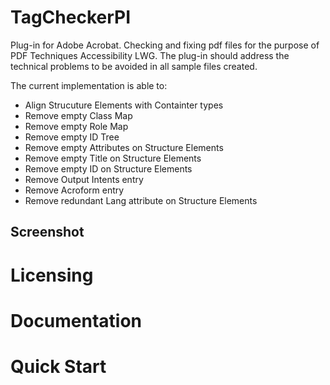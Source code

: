 # TagCheckerPI
Plug-in for Adobe Acrobat. Checking and fixing pdf files for the purpose of PDF Techniques Accessibility LWG. The plug-in should address the technical problems to be avoided in all sample files created.

The current implementation is able to:
* Align Strucuture Elements with Containter types
* Remove empty Class Map
* Remove empty Role Map
* Remove empty ID Tree
* Remove empty Attributes on Structure Elements
* Remove empty Title on Structure Elements
* Remove empty ID on Structure Elements
* Remove Output Intents entry
* Remove Acroform entry
* Remove redundant Lang attribute on Structure Elements

## Screenshot
# Licensing
# Documentation
# Quick Start
